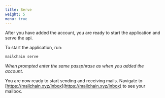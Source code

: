 ```yaml
---
title: Serve
weight: 5
menu: true
---
```


After you have added the account, you are ready to start the application and serve the api.

To start the application, run:

```sh
mailchain serve
```

*When prompted enter the same passphrase as when you added the account.*

You are now ready to start sending and receiving mails. Navigate to [https://mailchain.xyz/inbox](https://mailchain.xyz/inbox) to see your mailbox.
